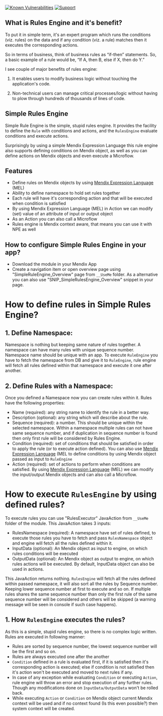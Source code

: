 [![Known Vulnerabilities](https://snyk.io/test/github/mendixlabs/SimpleRulesEngine/badge.svg?targetFile=simplerulesengine/build.gradle&tab=dependencies)](https://snyk.io/test/github/mendixlabs/SimpleRulesEngine?targetFile=simplerulesengine/build.gradle&tab=dependencies)
[![Support](https://img.shields.io/badge/Mendix%20Support%3A-Community-green.svg)](https://docs.mendix.com/community/app-store/app-store-content-support)
## What is Rules Engine and it's benefit?
To put it in simple term, it's an expert program which runs the conditions (viz. rules) on the data and if any condition (viz. a rule) matches then it executes the corresponding actions.

So in terms of business, think of business rules as “if-then” statements. So, a basic example of a rule would be, “If A, then B, else if X, then do Y.”

I see couple of major benefits of rules engine:

1. It enables users to modify business logic without touching the application's code.

2. Non-technical users can manage critical processes/logic without having to plow through hundreds of thousands of lines of code.

## Simple Rules Engine
Simple Rule Engine is the simple, stupid rules engine. It provides the facility to define the  `Rule` with conditions and actions, and the `RulesEngine` evaluate conditions and execute actions.

Surprisingly by using a simple Mendix Expression Language this rule engine also supports defining conditions on Mendix object, as well as you can define actions on Mendix objects and even execute a Microflow.

## Features
- Define rules on Mendix objects by using [Mendix Expression Language](https://github.com/mendixlabs/SimpleRulesEngine/wiki/Mendix-Expression-Language) (MEL)
- Ability to define namespace to hold set rules together 
- Each rule will have it's corresponding action and that will be executed when condition is satisfied
- By using Mendix Expression Language (MEL) in Action we can modify (set) value of an attribute of input or output object
- As an Action you can also call a Microflow
- Rules engine is Mendix context aware, that means you can use it with NPE as well

## How to configure Simple Rules Engine in your app?
- Download the module in your Mendix App
- Create a navigation item or open overview page using "SimpleRuleEngine_Overview" page from `__UseMe` folder. As a alternative you can also use "SNIP_SimpleRulesEngine_Overview" snippet in your page.

# How to define rules in Simple Rules Engine?

## 1. Define Namespace:
Namespace is nothing but keeping same nature of rules together. A namespace can have many rules with unique sequence number. Namespace name should be unique with an app. To execute `RuleEngine` you have to fetch the namespace from DB and give it to `RuleEngine`, rule engine will fetch all rules defined within that namespace and execute it one after another.

## 2. Define Rules with a Namespace:
Once you defined a Namespace now you can create rules within it. Rules have the following properties:

- Name (required): any string name to identify the rule in a better way.
- Description (optional): any string which will describe about the rule.
- Sequence (required): a number. This should be unique within the selected namespace. Within a namespace multiple rules can not have same sequence number, and if duplication in sequence number is found then only first rule will be considered by Rules Engine.
- Condition (required): set of conditions that should be satisfied in order to apply the rule (or to execute action defined). You can also use [Mendix Expression Language](https://github.com/mendixlabs/SimpleRulesEngine/wiki/Mendix-Expression-Language) (MEL to define conditions by using Mendix object passed as input to `RuleEngine`
- Action (required): set of actions to perform when conditions are satisfied. By using [Mendix Expression Language](https://github.com/mendixlabs/SimpleRulesEngine/wiki/Mendix-Expression-Language) (MEL) we can modify the input/output Mendix objects and can also call a Microflow.

# How to execute `RulesEngine` by using defined rules?
To execute rules you can use "RulesExecutor" JavaAction from `__UseMe` folder of the module. This JavaAction takes 3 inputs:

- RulesNamespace (required): A namespace have set of rules defined, to execute those rules you have to fetch and pass `RulesNamespace` object and engine will fetch all the rules defined within it. 
- InputData (optional): An Mendix object as input to engine, on which rules conditions will be executed
- OutputData (optional): An Mendix object as output to engine, on which rules actions will be executed. By default, InputData object can also be used in actions.

This JavaAction returns nothing. `RulesEngine` will fetch all the rules defined within passed namespace, it will also sort all the rules by Sequence number. Keeping lower sequence number at first to execute and so on. If multiple rules shares the same sequence number than only the first rule of the same sequence number will be considered and others will be skipped (a warning message will be seen in console if such case happens). 

## 1. How `RulesEngine` executes the rules?
As this is a simple, stupid rules engine, so there is no complex logic written. Rules are executed in following manner:

- Rules are sorted by sequence number, the lowest sequence number will be the first and so on.
- Rules are always executed one after the another
- `Condition` defined in a rule is evaluated first, if it is satisfied then it's corresponding action is executed; else if condition is not satisfied then it's action won't be executed and moved to next rules if any.
- In case of any exception while evaluating `Condition` or executing `Action`, rule engine will throw an error and stop execution of any further rules. Though any modifications done on `InputData/OutputData` won't be rolled back.
- While executing `Action` or `Condition` on Mendix object current Mendix context will be used and if no context found (Is this even possible?) then system context will be created.
